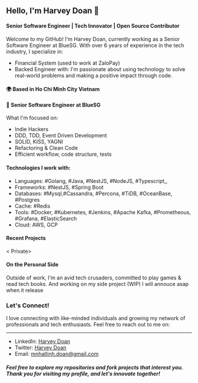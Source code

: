 ## Hello, I'm Harvey Doan 👋

#### Senior Software Engineer | Tech Innovator | Open Source Contributor
Welcome to my GitHub! I'm Harvey Doan, currently working as a Senior Software Engineer at BlueSG.
With over 6 years of experience in the tech industry, I specialize in:
- Financial System (used to work at ZaloPay)
- Backed Engineer with:
I'm passionate about using technology to solve real-world problems and making a positive impact through code.

#### 🌍 Based in Ho Chi Minh City Vietnam
#### 💼 Senior Software Engineer at BlueSG
What I'm focused on:
- Indie Hackers
- DDD, TDD, Event Driven Development
- SOLID, KISS, YAGNI
- Refactoring & Clean Code
- Efficient workflow, code structure, tests

#### Technologies I work with:
- Languages: #Golang, #Java, #NestJS, #NodeJS, #Typescript,,
- Frameworks: #NestJS, #Spring Boot
- Databases:  #Mysql,#Cassandra, #Percona, #TiDB, #OceanBase, #Postgres
- Cache: #Redis
- Tools: #Docker, #Kubernetes, #Jenkins, #Apache Kafka, #Prometheous,
#Grafana, #ElasticSearch
- Cloud: AWS, GCP


#### Recent Projects
< Private>

#### On the Personal Side
Outside of work, I'm an avid tech crusaders, committed to play games & read tech books.
And working on my side project (WIP) I will annouce asap when it release

### Let's Connect!
I love connecting with like-minded individuals and growing my network of professionals and tech enthusiasts. Feel free to reach out to me on:

---
- LinkedIn: [Harvey Doan](https://www.linkedin.com/in/nhatlinhdoan/)
- Twitter: [Harvey Doan](https://x.com/linhdmn)
- Email: [mnhatlinh.doan@gmail.com](mailto:mnhatlinh.doan@gmail.com)

##### Feel free to explore my repositories and fork projects that interest you. Thank you for visiting my profile, and let's innovate together!
